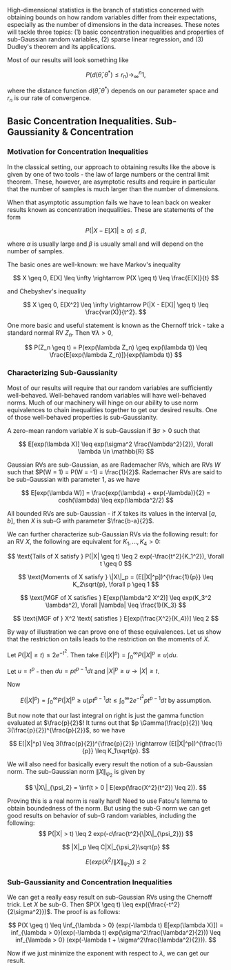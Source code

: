 
High-dimensional statistics is the branch of statistics concerned with obtaining bounds on how random variables differ from their expectations, especially as the number of dimensions in the data increases. These notes will tackle three topics: (1) basic concentration inequalities and properties of sub-Gaussian random variables, (2) sparse linear regression, and (3) Dudley's theorem and its applications.

Most of our results will look something like 

$$
P(d(\hat{\theta},\theta^*) \leq r_n) \rightarrow^{n}_{\infty} 1,
$$

where the distance function $d(\hat{\theta},\theta^*)$ depends on our parameter space and $r_n$ is our rate of convergence.

## Basic Concentration Inequalities. Sub-Gaussianity & Concentration
### Motivation for Concentration Inequalities
In the classical setting, our approach to obtaining results like the above is given by one of two tools - the law of large numbers or the central limit theorem. These, however, are asymptotic results and require in particular that the number of samples is much larger than the number of dimensions.

When that asymptotic assumption fails we have to lean back on weaker results known as concentration inequalities. These are statements of the form

$$
P(|X - E[X]| \geq \alpha) \leq \beta,
$$

where $\alpha$ is usually large and $\beta$ is usually small and will depend on the number of samples.

The basic ones are well-known: we have Markov's inequality

$$
X \geq 0, E[X] \leq \infty \rightarrow P(X \geq t) \leq \frac{E[X]}{t}
$$

and Chebyshev's inequality

$$
X \geq 0, E[X^2] \leq \infty \rightarrow P(|X - E[X]| \geq t) \leq \frac{var(X)}{t^2}.
$$

One more basic and useful statement is known as the Chernoff trick - take a standard normal RV $Z_n$. Then $\forall \lambda > 0$,

$$
P(Z_n \geq t) = P(exp(\lambda Z_n) \geq exp(\lambda t)) \leq \frac{E[exp(\lambda Z_n)]}{exp(\lambda t)}
$$


### Characterizing Sub-Gaussianity
Most of our results will require that our random variables are sufficiently well-behaved. Well-behaved random variables will have well-behaved norms. Much of our machinery will hinge on our ability to use norm equivalences to chain inequalities together to get our desired results. One of those well-behaved properties is sub-Gaussianity.

A zero-mean random variable $X$ is sub-Gaussian if $\exists \sigma > 0$ such that

$$
E[exp(\lambda X)] \leq exp(\sigma^2 \frac{\lambda^2}{2}), \forall \lambda \in \mathbb{R}
$$

Gaussian RVs are sub-Gaussian, as are Rademacher RVs, which are RVs $W$ such that $P(W = 1) = P(W = -1) = \frac{1}{2}$. Rademacher RVs are said to be sub-Gaussian with parameter 1, as we have 

$$
E[exp(\lambda W)] = \frac{exp(\lambda) + exp(-\lambda)}{2} = cosh(\lambda) \leq exp(\lambda^2/2)
$$

All bounded RVs are sub-Gaussian - if $X$ takes its values in the interval $[a,b]$, then $X$ is sub-G with parameter $\frac{b-a}{2}$.

We can further characterize sub-Gaussian RVs via the following result: for an RV $X$, the following are equivalent for $K_1, \dots, K_4 > 0$:

$$
\text{Tails of X satisfy } P(|X| \geq t) \leq 2 exp(-\frac{t^2}{K_1^2}), \forall t \geq 0
$$

$$
\text{Moments of X satisfy } \|X\|_p = (E[|X|^p])^{\frac{1}{p}} \leq K_2\sqrt{p}, \forall p \geq 1
$$

$$
\text{MGF of X satisfies } E[exp(\lambda^2 X^2)] \leq exp(K_3^2 \lambda^2), \forall |\lambda| \leq \frac{1}{K_3}
$$

$$
\text{MGF of } X^2 \text{ satisfies } E[exp(\frac{X^2}{K_4})] \leq 2
$$

By way of illustration we can prove one of these equivalences. Let us show that the restriction on tails leads to the restriction on the moments of $X$.

Let $P(|X| \geq t) \leq 2e^{-t^2}$. Then take $E(|X|^p) = \int_0^{\infty} P(|X|^p \geq u) du$. 

Let $u = t^p$ - then $du = pt^{p-1} dt$ and $|X|^p \geq u \rightarrow |X| \geq t$.

Now

$$
E(|X|^p) = \int_0^{\infty} P(|X|^p \geq u) pt^{p-1} dt \leq \int_0^{\infty} 2e^{-t^2} pt^{p-1} dt \text{ by assumption.}
$$

But now note that our last integral on right is just the gamma function evaluated at $\frac{p}{2}$! It turns out that $p \Gamma(\frac{p}{2}) \leq 3(\frac{p}{2})^{\frac{p}{2}}$, so we have

$$
E[|X|^p] \leq 3(\frac{p}{2})^{\frac{p}{2}} \rightarrow (E[|X|^p])^{\frac{1}{p}} \leq K_1\sqrt{p}.
$$

We will also need for basically every result the notion of a sub-Gaussian norm. The sub-Gaussian norm $\|X\|_{\psi_2}$ is given by 

$$
\|X\|_{\psi_2} = \inf(t > 0 | E(exp(\frac{X^2}{t^2}) \leq 2)).
$$

Proving this is a real norm is really hard! Need to use Fatou's lemma to obtain boundedness of the norm. But using the sub-G norm we can get good results on behavior of sub-G random variables, including the following:
$$
P(|X| > t) \leq 2 exp(-c\frac{t^2}{\|X\|_{\psi_2}})
$$

$$
|X|_p \leq C|X|_{\psi_2}\sqrt{p}
$$

$$
E(exp(X^2 / \|X\|_{\psi_2})) \leq 2
$$

### Sub-Gaussianity and Concentration Inequalities

We can get a really easy result on sub-Gaussian RVs using the Chernoff trick. Let $X$ be sub-G. Then $P(X \geq t) \leq exp({\frac{-t^2}{2\sigma^2}})$. The proof is as follows:

$$
P(X \geq t) \leq \inf_{\lambda > 0} (exp(-\lambda t) E[exp(\lambda X)]) = inf_{\lambda > 0}(exp(-\lambda t) exp(\sigma^2\frac{\lambda^2}{2})) \leq inf_{\lambda > 0} (exp(-\lambda t + \sigma^2\frac{\lambda^2}{2})).
$$

Now if we just minimize the exponent with respect to $\lambda$, we can get our result.
